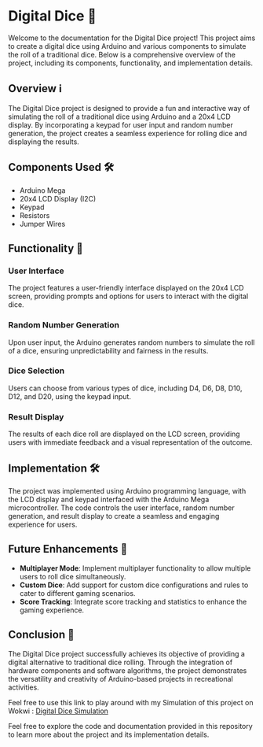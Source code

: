 # Digital Dice 🎲

Welcome to the documentation for the Digital Dice project! This project aims to create a digital dice using Arduino and various components to simulate the roll of a traditional dice. Below is a comprehensive overview of the project, including its components, functionality, and implementation details.

## Overview ℹ️

The Digital Dice project is designed to provide a fun and interactive way of simulating the roll of a traditional dice using Arduino and a 20x4 LCD display. By incorporating a keypad for user input and random number generation, the project creates a seamless experience for rolling dice and displaying the results.

## Components Used 🛠️

- Arduino Mega
- 20x4 LCD Display (I2C)
- Keypad
- Resistors
- Jumper Wires

## Functionality 🚀

### User Interface
The project features a user-friendly interface displayed on the 20x4 LCD screen, providing prompts and options for users to interact with the digital dice.

### Random Number Generation
Upon user input, the Arduino generates random numbers to simulate the roll of a dice, ensuring unpredictability and fairness in the results.

### Dice Selection
Users can choose from various types of dice, including D4, D6, D8, D10, D12, and D20, using the keypad input.

### Result Display
The results of each dice roll are displayed on the LCD screen, providing users with immediate feedback and a visual representation of the outcome.

## Implementation 🛠️

The project was implemented using Arduino programming language, with the LCD display and keypad interfaced with the Arduino Mega microcontroller. The code controls the user interface, random number generation, and result display to create a seamless and engaging experience for users.

## Future Enhancements 🔮

- **Multiplayer Mode**: Implement multiplayer functionality to allow multiple users to roll dice simultaneously.
- **Custom Dice**: Add support for custom dice configurations and rules to cater to different gaming scenarios.
- **Score Tracking**: Integrate score tracking and statistics to enhance the gaming experience.

## Conclusion 🎉

The Digital Dice project successfully achieves its objective of providing a digital alternative to traditional dice rolling. Through the integration of hardware components and software algorithms, the project demonstrates the versatility and creativity of Arduino-based projects in recreational activities.

Feel free to use this link to play around with my Simulation of this project on Wokwi : [Digital Dice Simulation](https://wokwi.com/projects/396978014633960449)

Feel free to explore the code and documentation provided in this repository to learn more about the project and its implementation details.

